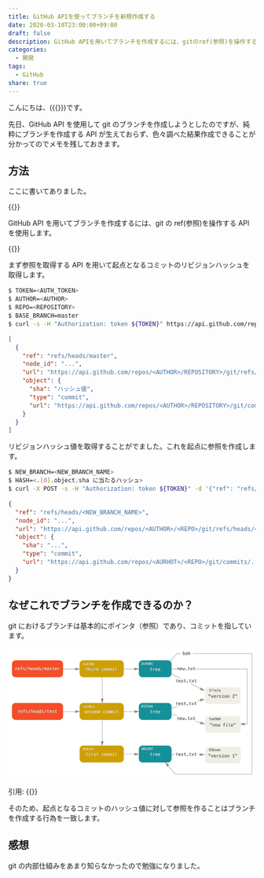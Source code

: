 ```yaml
---
title: GitHub APIを使ってブランチを新規作成する
date: 2020-03-10T23:00:00+09:00
draft: false
description: GitHub APIを用いてブランチを作成するには、gitのref(参照)を操作するAPIを使用します。
categories:
  - 開発
tags:
  - GitHub
share: true
---
```


こんにちは、({{<link href="https://twitter.com/p1ass" text="@p1ass" >}})です。

先日、GitHub API を使用して git のブランチを作成しようとしたのですが、純粋にブランチを作成する API が生えておらず、色々調べた結果作成できることが分かってのでメモを残しておきます。

<!--more-->

## 方法

ここに書いてありました。

{{<ex-link url="https://stackoverflow.com/questions/9506181/github-api-create-branch/9513594" >}}

GitHub API を用いてブランチを作成するには、git の ref(参照)を操作する API を使用します。

{{<ex-link url="https://developer.github.com/v3/git/refs/" >}}

まず参照を取得する API を用いて起点となるコミットのリビジョンハッシュを取得します。

```bash
$ TOKEN=<AUTH_TOKEN>
$ AUTHOR=<AUTHOR>
$ REPO=<REPOSITORY>
$ BASE_BRANCH=master
$ curl -s -H "Authorization: token ${TOKEN}" https://api.github.com/repos/${AUTHOR}/${REPO}/git/refs/heads/${BASE_BRANCH}
```

```json
[
  {
    "ref": "refs/heads/master",
    "node_id": "...",
    "url": "https://api.github.com/repos/<AUTHOR>/REPOSITORY>/git/refs/heads/master",
    "object": {
      "sha": "ハッシュ値",
      "type": "commit",
      "url": "https://api.github.com/repos/<AUTHOR>/REPOSITORY>/git/commits/...."
    }
  }
]
```

リビジョンハッシュ値を取得することがでました。これを起点に参照を作成します。

```bash
$ NEW_BRANCH=<NEW_BRANCH_NAME>
$ HASH=<.[0].object.sha に当たるハッシュ>
$ curl -X POST -s -H "Authorization: token ${TOKEN}" -d '{"ref": "refs/heads/'"${NEW_BRANCH}"'","sha":"'"${HASH}"'"}' https://api.github.com/repos/${AUTHOR}/${REPO}/git/refs
```

```json
{
  "ref": "refs/heads/<NEW_BRANCH_NAME>",
  "node_id": "...",
  "url": "https://api.github.com/repos/<AUTHOR>/<REPO>/git/refs/heads/<NEW_BRANCH_NAME>",
  "object": {
    "sha": "...",
    "type": "commit",
    "url": "https://api.github.com/repos/<AURHOT>/<REPO>/git/commits/..."
  }
}
```

## なぜこれでブランチを作成できるのか？

git におけるブランチは基本的にポインタ（参照）であり、コミットを指しています。

![](data-model-4.png)

引用: {{<link text="Gitの内側 - Gitの参照" href="https://git-scm.com/book/ja/v2/Git%E3%81%AE%E5%86%85%E5%81%B4-Git%E3%81%AE%E5%8F%82%E7%85%A7" >}}

そのため、起点となるコミットのハッシュ値に対して参照を作ることはブランチを作成する行為を一致します。

## 感想

git の内部仕組みをあまり知らなかったので勉強になりました。
